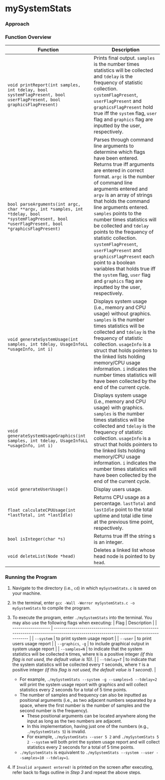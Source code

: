 # mySystemStats
### Approach


### Function Overview
| Function | Description|
| --- | --- |
| `void printReport(int samples, int tdelay, bool systemFlagPresent, bool userFlagPresent, bool graphicsFlagPresent)` | Prints final output. `samples` is the number times statistics will be collected and `tdelay` is the frequency of statistic collection. `systemFlagPresent`, `userFlagPresent` and `graphicsFlagPresent` hold true iff the `system` flag, `user` flag and `graphics` flag are inputted by the user, respectively. |
| `bool parseArguments(int argc, char **argv, int *samples, int *tdelay, bool *systemFlagPresent, bool *userFlagPresent, bool *graphicsFlagPresent)` | Parses through command line arguments to determine which flags have been entered. Returns true iff arguments are entered in correct format. `argc` is the number of command line arguments entered and `argv` is an array of strings that holds the command line arguments entered. `samples` points to the number times statistics will be collected and `tdelay` points to the frequency of statistic collection. `systemFlagPresent`, `userFlagPresent` and `graphicsFlagPresent` each point to a boolean variables that holds true iff the `system` flag, `user` flag and `graphics` flag are inputted by the user, respectively.|
| `void generateSystemUsage(int samples, int tdelay, UsageInfoLL *usageInfo, int i)` | Displays system usage (i.e., memory and CPU usage) without graphics. `samples` is the number times statistics will be collected and `tdelay` is the frequency of statistic collection. `usageInfo` is a struct that holds pointers to the linked lists holding memory/CPU usage information. `i` indicates the number times statistics will have been collected by the end of the current cycle. |
| `void generateSystemUsageGraphics(int samples, int tdelay, UsageInfoLL *usageInfo, int i)` | Displays system usage (i.e., memory and CPU usage) with graphics. `samples` is the number times statistics will be collected and `tdelay` is the frequency of statistic collection. `usageInfo` is a struct that holds pointers to the linked lists holding memory/CPU usage information. `i` indicates the number times statistics will have been collected by the end of the current cycle. |
| `void generateUserUsage()` | Display users usage. |
| `float calculateCPUUsage(int *lastTotal, int *lastIdle)` | Returns CPU usage as a percentage. `lastTotal` and `lastIdle` point to the total uptime and total idle time at the previous time point, respectively. |
| `bool isInteger(char *s)` | Returns true iff the string s is an integer. |
| `void deleteList(Node *head)` | Deletes a linked list whose head node is pointed to by `head`. |

### Running the Program
  1. Navigate to the directory (i.e., `cd`) in which `mySystemStats.c` is saved on your machine.
  2. In the terminal, enter `gcc -Wall -Werror mySystemStats.c -o mySystemStats` to compile the program.
  3. To execute the program, enter `./mySystemStats` into the terminal. You may also use the following flags when executing:
      | Flag                | Description                                                                                                                                |
      | ------------------- | --------------------------------------------------------------------------------------------------------------------------------------- |
      | `--system`          | to print system usage report                                                                                                            |
      | `--user`            | to print users usage report                                                                                                             |
      | `--graphics`, `-g`  | to include graphical output in system usage report                                                                                      |
      | `--samples=N`       | to indicate that the system statistics will be collected `N` times, where `N` is a positive integer _(if this flag is not used, the default value is                               10)_.               |
      | `--tdelay=T`        | to indicate that the system statistics will be collected every `T` seconds, where `T` is a positive integer _(if this flag is not used, the default                                 value is 1 second)_. |
      
      
      - For example, `./mySystemStats --system -g --samples=5 --tdelay=2` will print the system usage report with graphics and will collect statistics every 2 seconds for a total         of 5 time points.
      - The number of samples and frequency can also be inputted as positional arguments (i.e., as two adjacent numbers separated by a space, where the first number is the             number of samples and the second number is the frequency).
          - These positional arguments can be located anywhere along the input as long as the two numbers are adjacent.
          - In this implementation, having just one of the numbers (e.g., `./mySystemStats 5`) is invalid.
          - For example, `./mySystemStats --user 5 2`  and `./mySystemStats 5 2 --system` will both print the system usage report and will collect statistics every 2                           seconds for a total of 5 time points.
      - `./mySystemStats` is equivalent to `./mySystemStats --system --user --samples=10 --tdelay=1`.
  4. If `Invalid argument entered!` is printed on the screen after executing, refer back to flags outline in _Step 3_ and repeat the above steps.
